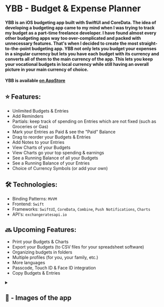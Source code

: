 # YBB - Budget & Expense Planner

#### YBB is an iOS budgeting app built with SwiftUI and CoreData. The idea of developing a budgeting app came to my mind when I was trying to track my budget as a part-time freelance developer. I have found almost every other budgeting apps way too over-complicated and packed with unnecessary features. That's when I decided to create the most straight-to-the-point budgeting app. YBB not only lets you budget your expenses in a singular currency but lets you have each budget with its currency and converts all of them to the main currency of the app. This lets you  keep your vocational budgets in local currency while still having an overall picture in your main currency of choice.

#### YBB is available [on AppStore](https://apps.apple.com/us/app/ybb-budget-expense-planner/id6467672552)

## ⭐️ Features:

- Unlimited Budgets & Entries
- Add Reminders
- Partials: keep track of spending on Entries which are not fixed (such as Groceries or Gas)
- Mark your Entries as Paid & see the "Paid" Balance
- Drag to reorder your Budgets & Entries
- Add Notes to your Entries
- View Charts of your Budgets
- View Charts go your top spending & earnings
- See a Running Balance of all your Budgets
- See a Running Balance of your Entries
- Choice of Currency Symbols (or add your own)

## 🛠️ Technologies:

- Binding Patterns: `MVVM`
- Frontend: `Swift`
- Frameworks: `SwiftUI`, `CoreData`, `Combine`, `Push Notifications`, `Charts`
- API's: `exchangeratesapi.io`

## 🔜 Upcoming Features:

- Print your Budgets & Charts
- Export your Budgets (to CSV files for your spreadsheet software)
- Organizing budgets in folders
- Multiple profiles (for you, your family, etc.)
- More languages
- Passcode, Touch ID & Face ID integration
- Copy Budgets & Entries

<details>
<summary>
  
  ## 📸 - Images of the app
  
</summary>

<p align="center">
<img src=https://github.com/AisultanAskarov/YBB-Budget-Expense-Planner/assets/36818367/c1322976-67df-41c0-b8ae-ea72fb8a50ff>
</p>

<p align="center">
<img src=https://github.com/AisultanAskarov/YBB-Budget-Expense-Planner/assets/36818367/325067c1-5eb3-4846-91c6-0aa64e3336fb>
</p>

<p align="center">
<img src=https://github.com/AisultanAskarov/YBB-Budget-Expense-Planner/assets/36818367/cccc3128-fd1a-4862-96a1-7459d94c00ea>
</p>

<p align="center">
<img src=https://github.com/AisultanAskarov/YBB-Budget-Expense-Planner/assets/36818367/bf2dd6d9-117e-4666-8508-f9edfa8f3ad1>
</p>

<p align="center">
<img src=https://github.com/AisultanAskarov/YBB-Budget-Expense-Planner/assets/36818367/ccb9668e-ce38-487e-81ef-84d934c434db>
</p>

</details>
